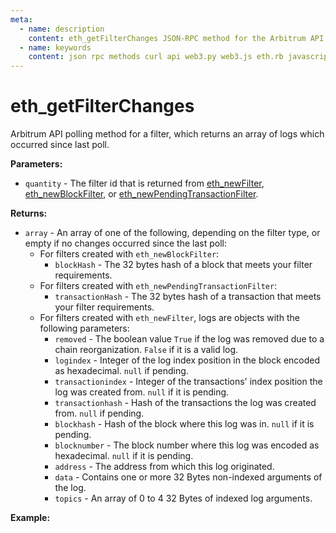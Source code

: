 ```yaml
---
meta:
  - name: description
    content: eth_getFilterChanges JSON-RPC method for the Arbitrum API available with examples in web3.js, web3.py, eth.rb, and cURL.
  - name: keywords
    content: json rpc methods curl api web3.py web3.js eth.rb javascript python ruby Arbitrum
---
```


# eth_getFilterChanges

Arbitrum API polling method for a filter, which returns an array of logs which occurred since last poll.

**Parameters:**

- `quantity` - The filter id that is returned from [eth_newFilter](/api/arbitrum/eth_newfilter), [eth_newBlockFilter](/api/arbitrum/eth_newblockfilter), or [eth_newPendingTransactionFilter](/api/arbitrum/eth_newpendingtransactionfilter).

**Returns:**

- `array` - An array of one of the following, depending on the filter type, or empty if no changes occurred since the last poll:
  - For filters created with `eth_newBlockFilter`:
    - `blockHash` - The 32 bytes hash of a block that meets your filter requirements.
  - For filters created with `eth_newPendingTransactionFilter`:
    - `transactionHash` - The 32 bytes hash of a transaction that meets your filter requirements.
  - For filters created with `eth_newFilter`, logs are objects with the following parameters:
    - `removed` - The boolean value `True` if the log was removed due to a chain reorganization. `False` if it is a valid log.
    - `logindex` - Integer of the log index position in the block encoded as hexadecimal. `null` if pending.
    - `transactionindex` - Integer of the transactions' index position the log was created from. `null` if it is pending.
    - `transactionhash` - Hash of the transactions the log was created from. `null` if pending.
    - `blockhash` - Hash of the block where this log was in. `null` if it is pending.
    - `blocknumber` - The block number where this log was encoded as hexadecimal. `null` if it is pending.
    - `address` - The address from which this log originated.
    - `data` - Contains one or more 32 Bytes non-indexed arguments of the log.
    - `topics` - An array of 0 to 4 32 Bytes of indexed log arguments.

**Example:**

<CodeSwitcher :languages="{js:'web3.js', py:'web3.py', rb:'eth.rb', cr:'cURL'}">
<template v-slot:js>

```js
// Web3.js does not support this feature. See the Web3.js subscriptions page.
```

</template>
<template v-slot:py>

```py
from web3 import Web3
node_url = "CHAINSTACK_NODE_URL"
web3 = Web3(Web3.HTTPProvider(node_url))

# Using eth_newPendingTransactionFilter in this example
put_filter = web3.eth.filter("latest")
print(web3.eth.get_filter_changes(put_filter.filter_id))
```

</template>
<template v-slot:rb>

```rb
require "eth"
client = Eth::Client.create "CHAINSTACK_NODE_URL"
filterId = client.eth_new_filter({
  fromBlock: "0x164CE6E",
  toBlock: "latest",
  address: "0xf97f4df75117a78c1A5a0DBb814Af92458539FB4",
  topics: ["0xddf252ad1be2c89b69c2b068fc378daa952ba7f163c4a11628f55a4df523b3ef"]
})
puts filterId["result"]
response = client.eth_get_filter_changes(filterId["result"].to_s)
puts response["result"]
```

</template>
<template v-slot:cr>

```sh
// The method eth_getFilterChanges does not exist/is not available in cURL on Arbitrum.
```

</template>
</CodeSwitcher>
